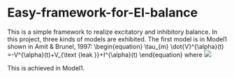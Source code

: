 # Easy-framework-for-EI-balance
This is a simple framework to realize excitatory and inhibitory balance. In this project, three kinds of models are exhibited.
The first model is in Model1 shown in Amit & Brunel, 1997:
\begin{equation}
\tau_{m} \dot{V}^{\alpha}(t) =-V^{\alpha}(t)+V_{\text {leak }}+I^{\alpha}(t)
\end{equation}
where
<img src="http://chart.googleapis.com/chart?cht=tx&chl=\Large  \begin{equation} \tau_{\alpha} \dot{I}_{i}^{\alpha}(t)=-I_{i}^{\alpha}(t)+\tau_{m} \sum_{\beta} \sum_{j}^{C} J_{i j}^{\alpha \beta} \sum_{k} \delta\left(t_{i j}^{k}-t\right)\end{equation}" style="border:none;">

This is achieved in Model1.
